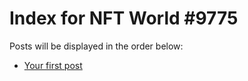 # Index for NFT World #9775
Posts will be displayed in the order below:

- [Your first post](./001-first.md)

